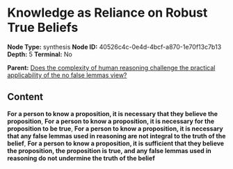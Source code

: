 # Knowledge as Reliance on Robust True Beliefs

**Node Type:** synthesis
**Node ID:** 40526c4c-0e4d-4bcf-a870-1e70f13c7b13
**Depth:** 5
**Terminal:** No

**Parent:** [Does the complexity of human reasoning challenge the practical applicability of the no false lemmas view?](does-the-complexity-of-human-reasoning-challenge-the-practical-applicability-of-the-no-false-lemmas-view-antithesis-28becb19-d52d-4971-a6da-0f42f7fe180d.md)

## Content

**For a person to know a proposition, it is necessary that they believe the proposition**, **For a person to know a proposition, it is necessary for the proposition to be true**, **For a person to know a proposition, it is necessary that any false lemmas used in reasoning are not integral to the truth of the belief**, **For a person to know a proposition, it is sufficient that they believe the proposition, the proposition is true, and any false lemmas used in reasoning do not undermine the truth of the belief**
